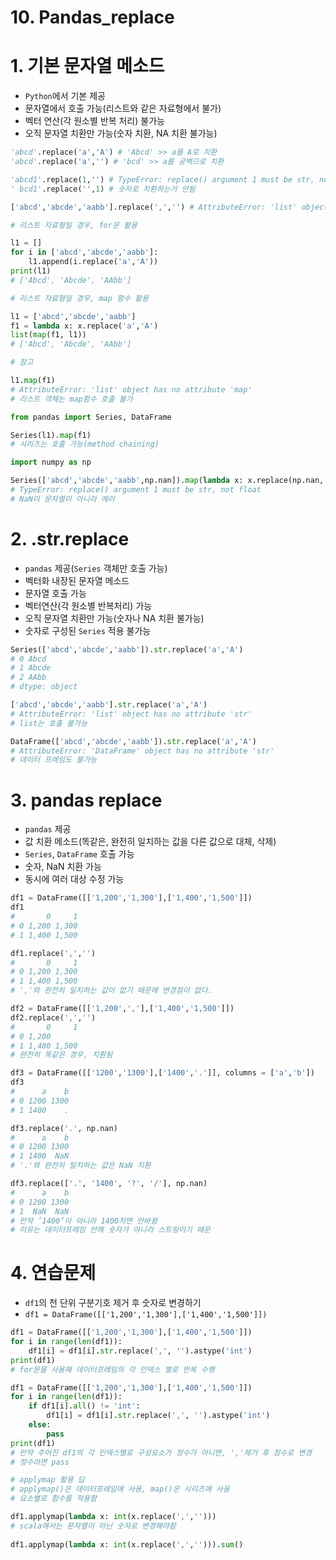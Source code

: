 # 10. Pandas_replace

# 1. 기본 문자열 메소드

- `Python`에서 기본 제공
- 문자열에서 호출 가능(리스트와 같은 자료형에서 불가)
- 벡터 연산(각 원소별 반복 처리) 불가능
- 오직 문자열 치환만 가능(숫자 치환, NA 치환 불가능)

```python
'abcd'.replace('a','A') # 'Abcd' >> a를 A로 치환 
'abcd'.replace('a','') # 'bcd' >> a를 공백으로 치환 

'abcd1'.replace(1,'') # TypeError: replace() argument 1 must be str, not int
' bcd1'.replace('',1) # 숫자로 치환하는거 안됨

['abcd','abcde','aabb'].replace(',','') # AttributeError: 'list' object has no attribute 'replace'

# 리스트 자료형일 경우, for문 활용

l1 = [] 
for i in ['abcd','abcde','aabb']: 
	l1.append(i.replace('a','A')) 
print(l1) 
# ['Abcd', 'Abcde', 'AAbb']

# 리스트 자료형일 경우, map 함수 활용

l1 = ['abcd','abcde','aabb']
f1 = lambda x: x.replace('a','A') 
list(map(f1, l1)) 
# ['Abcd', 'Abcde', 'AAbb']

# 참고

l1.map(f1) 
# AttributeError: 'list' object has no attribute 'map' 
# 리스트 객체는 map함수 호출 불가

from pandas import Series, DataFrame 

Series(l1).map(f1)  
# 시리즈는 호출 가능(method chaining)

import numpy as np 

Series(['abcd','abcde','aabb',np.nan]).map(lambda x: x.replace(np.nan,'')) 
# TypeError: replace() argument 1 must be str, not float 
# NaN이 문자열이 아니라 에러
```

# 2. .str.replace

- `pandas` 제공(`Series` 객체만 호출 가능)
- 벡터화 내장된 문자열 메소드
- 문자열 호출 가능
- 벡터연산(각 원소별 반복처리) 가능
- 오직 문자열 치환만 가능(숫자나 NA 치환 불가능)
- 숫자로 구성된 `Series` 적용 불가능

```python
Series(['abcd','abcde','aabb']).str.replace('a','A') 
# 0 Abcd 
# 1 Abcde 
# 2 AAbb 
# dtype: object

['abcd','abcde','aabb'].str.replace('a','A') 
# AttributeError: 'list' object has no attribute 'str' 
# list는 호출 불가능

DataFrame(['abcd','abcde','aabb']).str.replace('a','A') 
# AttributeError: 'DataFrame' object has no attribute 'str' 
# 데이터 프레임도 불가능
```

# 3. pandas replace

- `pandas` 제공
- 값 치환 메소드(똑같은, 완전히 일치하는 값을 다른 값으로 대체, 삭제)
- `Series`, `DataFrame` 호출 가능
- 숫자, NaN 치환 가능
- 동시에 여러 대상 수정 가능

```python
df1 = DataFrame([['1,200','1,300'],['1,400','1,500']]) 
df1 
#       0     1 
# 0 1,200 1,300 
# 1 1,400 1,500

df1.replace(',','') 
#       0     1 
# 0 1,200 1,300 
# 1 1,400 1,500 
# ','와 완전히 일치하는 값이 없기 때문에 변경점이 없다.

df2 = DataFrame([['1,200',','],['1,400','1,500']]) 
df2.replace(',','') 
#       0     1 
# 0 1,200
# 1 1,400 1,500 
# 완전히 똑같은 경우, 치환됨

df3 = DataFrame([['1200','1300'],['1400','.']], columns = ['a','b']) 
df3 
#      a    b 
# 0 1200 1300 
# 1 1400    .

df3.replace('.', np.nan) 
#      a    b 
# 0 1200 1300 
# 1 1400  NaN 
# '.'와 완전히 일치하는 값은 NaN 치환

df3.replace(['.', '1400', '?', '/'], np.nan) 
#      a    b 
# 0 1200 1300 
# 1  NaN  NaN 
# 만약 ’1400’이 아니라 1400치면 안바뀜
# 이유는 데이터프레임 안에 숫자가 아니라 스트링이기 때문
```

# 4. 연습문제

- `df1`의 천 단위 구분기호 제거 후 숫자로 변경하기
- `df1 = DataFrame([['1,200','1,300'],['1,400','1,500']])`

```python
df1 = DataFrame([['1,200','1,300'],['1,400','1,500']])
for i in range(len(df1)): 
	df1[i] = df1[i].str.replace(',', '').astype('int') 
print(df1)
# for문을 사용해 데이터프레임의 각 인덱스 별로 반복 수행

df1 = DataFrame([['1,200','1,300'],['1,400','1,500']])
for i in range(len(df1)): 
	if df1[i].all() != 'int':
		df1[i] = df1[i].str.replace(',', '').astype('int') 
	else: 
		pass 
print(df1)
# 만약 주어진 df1의 각 인덱스별로 구성요소가 정수가 아니면, ','제거 후 정수로 변경
# 정수라면 pass

# applymap 활용 답
# applymap()은 데이터프레임에 사용, map()은 시리즈에 사용
# 요소별로 함수를 적용함

df1.applymap(lambda x: int(x.replace(',',''))) 
# scala에서는 문자열이 아닌 숫자로 변경해야함
 
df1.applymap(lambda x: int(x.replace(',',''))).sum()
```